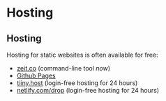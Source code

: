 # Hosting

## Hosting

Hosting for static websites is often available for free:

- [zeit.co](https://zeit.co) (command-line tool _now_)
- [Github Pages](https://pages.github.com)
- [tiiny.host](https://tiiny.host/) (login-free hosting for 24 hours)
- [netlify.com/drop](https://netlify.com/drop) (login-free hosting for 24 hours)
